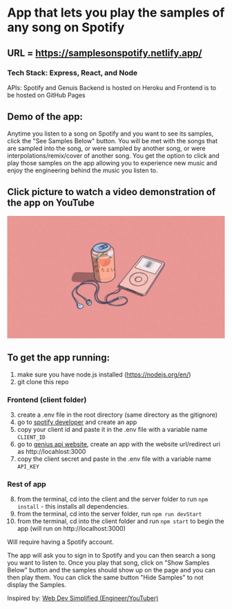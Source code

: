 # App that lets you play the samples of any song on Spotify

## URL = https://samplesonspotify.netlify.app/

### Tech Stack: Express, React, and Node

APIs: Spotify and Genuis
Backend is hosted on Heroku and Frontend is to be hosted on GitHub Pages

## Demo of the app:

Anytime you listen to a song on Spotify and you want to see its samples, click the "See Samples Below" button. You will be met with the songs that are sampled into the song, or were sampled by another song, or were interpolations/remix/cover of another song. You get the option to click and play those samples on the app allowing you to experience new music and enjoy the engineering behind the music you listen to.

## Click picture to watch a video demonstration of the app on YouTube

[![](thumbnail.jpeg)](https://youtu.be/as6JAZ-Bkak)

## To get the app running:

1. make sure you have node.js installed (https://nodejs.org/en/)
2. git clone this repo

### Frontend (client folder)

3. create a .env file in the root directory (same directory as the gitignore)
4. go to [spotify developer](https://developer.spotify.com/dashboard/login) and create an app
5. copy your client id and paste it in the .env file with a variable name `CLIENT_ID`
6. go to [genius api website](https://genius.com/api-clients), create an app with the website url/redirect uri as http://locahlost:3000
7. copy the client secret and paste in the .env file with a variable name `API_KEY`

### Rest of app

8. from the terminal, cd into the client and the server folder to run `npm install` - this installs all dependencies.
9. from the terminal, cd into the server folder, run `npm run devStart`
10. from the terminal, cd into the client folder and run `npm start` to begin the app (will run on http://localhost:3000)

Will require having a Spotify account.

The app will ask you to sign in to Spotify and you can then search a song you want to listen to. Once you play that song, click on "Show Samples Below" button and the samples should show up on the page and you can then play them. You can click the same button "Hide Samples" to not display the Samples.


Inspired by: [Web Dev Simplified (Engineer/YouTuber)](https://www.youtube.com/watch?v=Xcet6msf3eE&ab_channel=WebDevSimplified)
